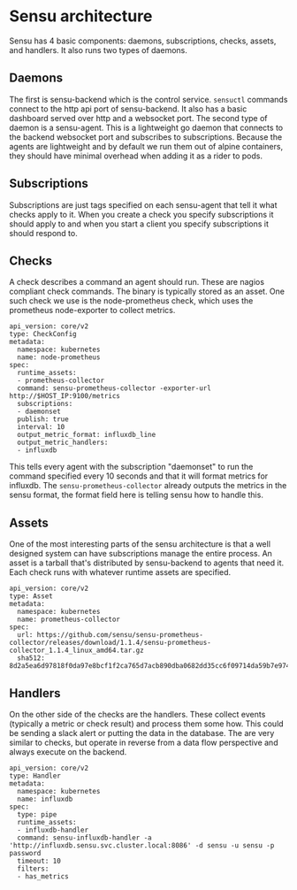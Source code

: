 # Sensu architecture
Sensu has 4 basic components: daemons, subscriptions, checks, assets, and handlers. It
also runs two types of daemons. 

## Daemons
The first is sensu-backend which is the control service. `sensuctl` commands
connect to the http api port of sensu-backend. It also has a basic dashboard
served over http and a websocket port. The second type of daemon is a
sensu-agent.  This is a lightweight go daemon that connects to the backend
websocket port and subscribes to subscriptions. Because the agents are
lightweight and by default we run them out of alpine containers, they should
have minimal overhead when adding it as a rider to pods.

## Subscriptions
Subscriptions are just tags specified on each sensu-agent that tell it what
checks apply to it. When you create a check you specify subscriptions it should
apply to and when you start a client you specify subscriptions it should
respond to.

## Checks
A check describes a command an agent should run. These are nagios compliant
check commands. The binary is typically stored as an asset. One such check we
use is the node-prometheus check, which uses the prometheus node-exporter to
collect metrics.

    api_version: core/v2
    type: CheckConfig
    metadata:
      namespace: kubernetes
      name: node-prometheus
    spec:
      runtime_assets:
      - prometheus-collector
      command: sensu-prometheus-collector -exporter-url http://$HOST_IP:9100/metrics
      subscriptions:
      - daemonset
      publish: true
      interval: 10
      output_metric_format: influxdb_line
      output_metric_handlers:
      - influxdb

This tells every agent with the subscription "daemonset" to run the command
specified every 10 seconds and that it will format metrics for influxdb. The
`sensu-prometheus-collector` already outputs the metrics in the sensu format,
the format field here is telling sensu how to handle this.

## Assets
One of the most interesting parts of the sensu architecture is that a well
designed system can have subscriptions manage the entire process. An asset is a
tarball that's distributed by sensu-backend to agents that need it. Each check
runs with whatever runtime assets are specified.

    api_version: core/v2
    type: Asset
    metadata:
      namespace: kubernetes
      name: prometheus-collector
    spec:
      url: https://github.com/sensu/sensu-prometheus-collector/releases/download/1.1.4/sensu-prometheus-collector_1.1.4_linux_amd64.tar.gz
      sha512: 8d2a5ea6d97818f0da97e8bcf1f2ca765d7acb890dba0682dd35cc6f09714da59b7e974d7f8dbaba507fefa2104b3e145bd31f924fdf154b8870892d0afb4767

## Handlers
On the other side of the checks are the handlers. These collect events
(typically a metric or check result) and process them some how. This could be
sending a slack alert or putting the data in the database. The are very similar
to checks, but operate in reverse from a data flow perspective and always
execute on the backend.

    api_version: core/v2
    type: Handler
    metadata:
      namespace: kubernetes
      name: influxdb
    spec:
      type: pipe
      runtime_assets:
      - influxdb-handler
      command: sensu-influxdb-handler -a 'http://influxdb.sensu.svc.cluster.local:8086' -d sensu -u sensu -p password
      timeout: 10
      filters:
      - has_metrics
